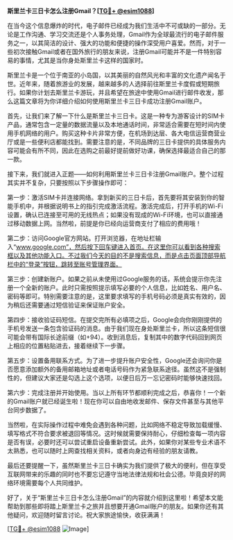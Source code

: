 **斯里兰卡三日卡怎么注册Gmail？[[TG💪+ @esim1088](https://t.me/s/esim1088)]**

在当今这个信息爆炸的时代，电子邮件已经成为我们生活中不可或缺的一部分。无论是工作沟通、学习交流还是个人事务处理，Gmail作为全球最流行的电子邮件服务之一，以其简洁的设计、强大的功能和便捷的操作深受用户喜爱。然而，对于一些初次接触Gmail或者在国外旅行的朋友来说，注册Gmail可能并不是一件特别容易的事情，尤其是当你身处斯里兰卡这样的国家时。

斯里兰卡是一个位于南亚的小岛国，以其美丽的自然风光和丰富的文化遗产闻名于世。近年来，随着旅游业的发展，越来越多的人选择前往斯里兰卡度假或短期旅行。如果你计划去斯里兰卡游玩，并且希望在旅途中使用Gmail进行邮件收发，那么这篇文章将为你详细介绍如何使用斯里兰卡三日卡成功注册Gmail账户。

首先，让我们来了解一下什么是斯里兰卡三日卡。这是一种专为游客设计的SIM卡产品，通常包含一定量的数据流量以及本地通话时间，非常适合需要在短时间内使用手机网络的用户。购买这种卡片非常方便，在机场到达层、各大电信运营商营业厅或是一些便利店都能找到。需要注意的是，不同品牌的三日卡提供的具体服务内容可能会有所不同，因此在选购之前最好提前做好功课，确保选择最适合自己的那一款。

接下来，我们就进入正题——如何利用斯里兰卡三日卡注册Gmail账户。整个过程其实并不复杂，只要按照以下步骤操作即可：

第一步：激活SIM卡并连接网络。拿到新买的三日卡后，首先要将其安装到你的智能手机中，并根据说明书上的指引完成激活流程。激活完成后，打开手机的Wi-Fi设置，确认已连接至可用的无线热点；如果没有现成的Wi-Fi环境，也可以直接通过移动数据上网。当然啦，前提是你已经向运营商支付了相应的费用哦！

第二步：访问Google官方网站。打开浏览器，在地址栏输入“www.google.com”，然后按下回车键进入首页。在这里你可以看到各种搜索框以及其他功能入口。不过我们今天的目的不是搜索信息，而是点击页面顶部导航栏中的“登录”按钮，跳转至账号管理界面。

第三步：创建新账户。如果之前从未使用过Google服务的话，系统会提示你先注册一个全新的账户。此时只需按照提示填写必要的个人信息，比如姓名、用户名、密码等即可。特别需要注意的是，这里要求填写的手机号码必须是真实有效的，因为稍后还需要通过短信验证来保证账户安全。

第四步：接收验证码短信。在提交完所有必填项之后，Google会向你刚刚提供的手机号发送一条包含验证码的消息。由于我们现在身处斯里兰卡，所以这条短信很可能会带有国际长途前缀（如+94）。收到消息后，复制其中的数字代码回到网页上相应的位置粘贴进去，接着继续下一步骤。

第五步：设置备用联系方式。为了进一步提升账户安全性，Google还会询问你是否愿意添加额外的备用邮箱地址或者电话号码作为紧急联系途径。虽然这不是强制性的，但建议大家还是勾选上这个选项，以便日后万一忘记密码时能够快速找回。

第六步：完成注册并开始使用。当以上所有环节都顺利完成之后，恭喜你！一个新的Gmail账户就已经诞生啦！现在你可以自由地收发邮件、保存文件甚至与其他平台同步数据了。

当然啦，在实际操作过程中难免会遇到各种问题，比如网络不稳定导致加载缓慢、填写格式不符合要求被退回等情况。这时候就需要保持耐心，仔细检查每一项内容是否有误，必要时还可以尝试重启设备重新尝试。此外，如果你对某些专业术语不太熟悉，也可以随时上网查找相关资料，或者向身边有经验的朋友请教。

最后还要提醒一下，虽然斯里兰卡三日卡确实为我们提供了极大的便利，但在享受互联网带来的乐趣的同时也不要忘记遵守当地法律法规和社会公德。毕竟良好的网络环境需要每个人共同维护。

好了，关于“斯里兰卡三日卡怎么注册Gmail”的内容就介绍到这里啦！希望本文能帮助到那些即将踏上斯里兰卡之旅并且想要开通Gmail账户的朋友。如果你还有其他疑问，欢迎随时留言讨论。祝大家旅途愉快，收获满满！

[[TG💪+ @esim1088](https://t.me/s/esim1088) ![Image](https://i.postimg.cc/4NQfJmqS/Snipaste-2025-05-13-00-14-12.png)]